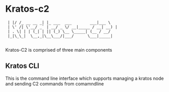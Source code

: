 # Kratos-c2

```
 | |/ /_ __ __ _| |_ ___  ___        ___|___ \ 
 | \' /| \'__/ _` | __/ _ \/ __|_____ / __| __) |
 | . \| | | (_| | || (_) \__ \_____| (__ / __/ 
 |_|\_\_|  \__,_|\__\___/|___/      \___|_____|
            

```

Kratos-C2 is comprised of three main components

Kratos CLI
---
This is the command line interface which supports managing a kratos node and sending C2 commands from comamndline

